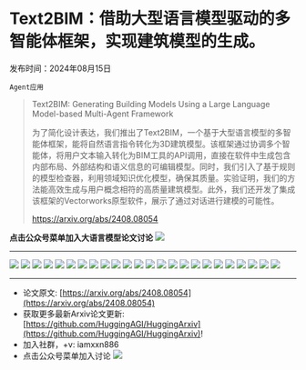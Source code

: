 # Text2BIM：借助大型语言模型驱动的多智能体框架，实现建筑模型的生成。
发布时间：2024年08月15日

`Agent应用`
> Text2BIM: Generating Building Models Using a Large Language Model-based Multi-Agent Framework
>
> 为了简化设计表达，我们推出了Text2BIM，一个基于大型语言模型的多智能体框架，能将自然语言指令转化为3D建筑模型。该框架通过协调多个智能体，将用户文本输入转化为BIM工具的API调用，直接在软件中生成包含内部布局、外部结构和语义信息的可编辑模型。同时，我们引入了基于规则的模型检查器，利用领域知识优化模型，确保其质量。实验证明，我们的方法能高效生成与用户概念相符的高质量建筑模型。此外，我们还开发了集成该框架的Vectorworks原型软件，展示了通过对话进行建模的可能性。
>
> https://arxiv.org/abs/2408.08054

**点击公众号菜单加入大语言模型论文讨论**
![](https://raw.githubusercontent.com/HuggingAGI/wx_assets/main/2024/07/31/1722434818326-94339e92-22f1-4472-9d27-fed232f70b5d.jpeg)
<hr />

![](https://raw.githubusercontent.com/HuggingAGI/HuggingArxiv/main/paper_images/2408.08054/x1.png)
![](https://raw.githubusercontent.com/HuggingAGI/HuggingArxiv/main/paper_images/2408.08054/x2.png)
![](https://raw.githubusercontent.com/HuggingAGI/HuggingArxiv/main/paper_images/2408.08054/x3.png)
![](https://raw.githubusercontent.com/HuggingAGI/HuggingArxiv/main/paper_images/2408.08054/x4.png)
![](https://raw.githubusercontent.com/HuggingAGI/HuggingArxiv/main/paper_images/2408.08054/x5.png)
![](https://raw.githubusercontent.com/HuggingAGI/HuggingArxiv/main/paper_images/2408.08054/x6.png)
![](https://raw.githubusercontent.com/HuggingAGI/HuggingArxiv/main/paper_images/2408.08054/x7.png)
![](https://raw.githubusercontent.com/HuggingAGI/HuggingArxiv/main/paper_images/2408.08054/x8.png)
![](https://raw.githubusercontent.com/HuggingAGI/HuggingArxiv/main/paper_images/2408.08054/x9.png)
![](https://raw.githubusercontent.com/HuggingAGI/HuggingArxiv/main/paper_images/2408.08054/x10.png)
![](https://raw.githubusercontent.com/HuggingAGI/HuggingArxiv/main/paper_images/2408.08054/x11.png)
![](https://raw.githubusercontent.com/HuggingAGI/HuggingArxiv/main/paper_images/2408.08054/x12.png)
![](https://raw.githubusercontent.com/HuggingAGI/HuggingArxiv/main/paper_images/2408.08054/x13.png)
![](https://raw.githubusercontent.com/HuggingAGI/HuggingArxiv/main/paper_images/2408.08054/x14.png)
![](https://raw.githubusercontent.com/HuggingAGI/HuggingArxiv/main/paper_images/2408.08054/x15.png)
![](https://raw.githubusercontent.com/HuggingAGI/HuggingArxiv/main/paper_images/2408.08054/x16.png)
![](https://raw.githubusercontent.com/HuggingAGI/HuggingArxiv/main/paper_images/2408.08054/x17.png)
![](https://raw.githubusercontent.com/HuggingAGI/HuggingArxiv/main/paper_images/2408.08054/x18.png)
![](https://raw.githubusercontent.com/HuggingAGI/HuggingArxiv/main/paper_images/2408.08054/x19.png)
![](https://raw.githubusercontent.com/HuggingAGI/HuggingArxiv/main/paper_images/2408.08054/x20.png)
![](https://raw.githubusercontent.com/HuggingAGI/HuggingArxiv/main/paper_images/2408.08054/x21.png)
![](https://raw.githubusercontent.com/HuggingAGI/HuggingArxiv/main/paper_images/2408.08054/x22.png)
![](https://raw.githubusercontent.com/HuggingAGI/HuggingArxiv/main/paper_images/2408.08054/x23.png)
![](https://raw.githubusercontent.com/HuggingAGI/HuggingArxiv/main/paper_images/2408.08054/x24.png)

<hr />

- 论文原文: [https://arxiv.org/abs/2408.08054](https://arxiv.org/abs/2408.08054)
- 获取更多最新Arxiv论文更新: [https://github.com/HuggingAGI/HuggingArxiv](https://github.com/HuggingAGI/HuggingArxiv)!
- 加入社群，+v: iamxxn886
- 点击公众号菜单加入讨论
![](https://raw.githubusercontent.com/HuggingAGI/wx_assets/main/2024/07/31/1722434818326-94339e92-22f1-4472-9d27-fed232f70b5d.jpeg)